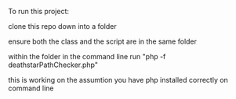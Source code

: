 To run this project:

clone this repo down into a folder

ensure both the class and the script are in the same folder

within the folder in the command line run "php -f deathstarPathChecker.php"

this is working on the assumtion you have php installed correctly on command line
